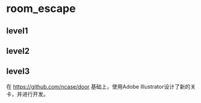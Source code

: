 # room_escape

## level1

## level2

## level3
在 https://github.com/ncase/door 基础上，使用Adobe Illustrator设计了新的关卡，并进行开发。